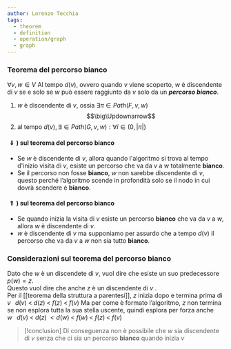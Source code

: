 ```yaml
---
author: Lorenzo Tecchia
tags:
  - theorem
  - definition
  - operation/graph
  - graph
---
```


### Teorema del percorso bianco
$\forall v,w \in V$
Al tempo $d(v)$, ovvero quando $v$ viene scoperto, $w$ è discendente di $v$ se e solo se $w$ può essere raggiunto da $v$ solo da un ***percorso bianco***.
1. $w$ è discendente di $v$, ossia $\exists \pi \in Path(F, v, w)$	
 $$\big\Updownarrow$$
 2. al tempo $d(v), \exists  ∈ Path(G, v, w) : \forall i \in  (0,|\pi|)$ 
<!--ID: 1715263181516-->




#### $\Downarrow)$ sul teorema del percorso bianco
- Se $w$ è discendente di $v$, allora quando l'algoritmo si trova al tempo d'inizio visita di $v$, esiste un percorso che va da $v$ a $w$ totalmente **bianco**.
- Se il percorso non fosse **bianco**, $w$ non sarebbe discendente di $v$, questo perché l’algoritmo scende in profondità solo se il nodo in cui dovrà scendere è **bianco**.
<!--ID: 1715263181517-->



#### $\Uparrow)$  sul teorema del percorso bianco
 - Se quando inizia la visita di $v$ esiste un percorso **bianco** che va da $v$ a $w$, allora $w$ è discendente di $v$.  
 - $w$ è discendente di $v$ ma supponiamo per assurdo che a tempo $d(v)$ il percorso che va da $v$ a $w$ non sia tutto **bianco**.
<!--ID: 1715263181518-->




### Considerazioni sul teorema del percorso bianco
Dato che $w$ è un discendete di $v$, vuol dire che esiste un suo predecessore $p(w) = z$.  
Questo vuol dire che anche $z$ è un discendente di $v$ .  
Per il [[teorema della struttura a parentesi]], $z$ inizia dopo e termina prima di $v \;\;\; d(v)\;< \;d(z)\;<\;f(z)\;<\;f(v)$
Ma per come è formato l’algoritmo, $z$ non termina se non esplora tutta la sua stella uscente, quindi esplora per forza anche
$w\;\;\; d(v)\; < \;d(z)\; < d(w)\; < \;f(w)\; <\; f(z)\; <\; f(v)$
>[!conclusion]
> Di conseguenza non è possibile che $w$ sia discendente di $v$ senza che ci sia un percorso **bianco** quando inizia $v$
<!--ID: 1715263181519-->


